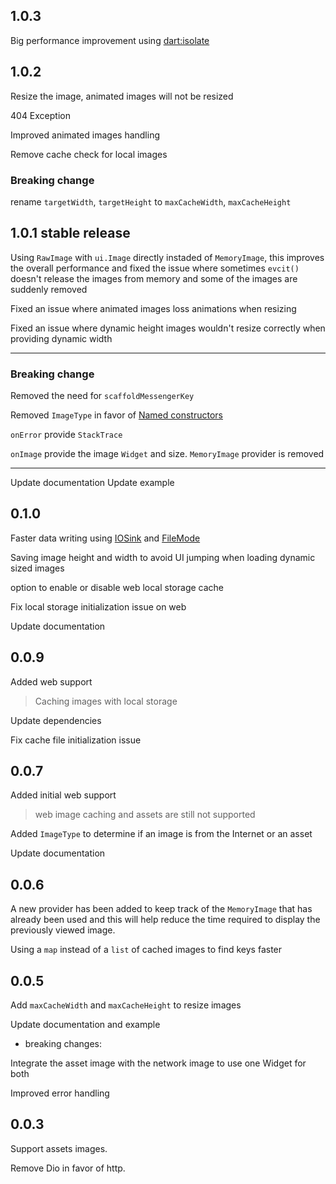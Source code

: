 ## 1.0.3

Big performance improvement using [dart:isolate](https://api.dart.dev/stable/2.16.2/dart-isolate/dart-isolate-library.html)

## 1.0.2

Resize the image, animated images will not be resized

404 Exception

Improved animated images handling

Remove cache check for local images

### Breaking change

rename `targetWidth`, `targetHeight` to `maxCacheWidth`, `maxCacheHeight`


## 1.0.1 stable release

Using `RawImage` with `ui.Image` directly instaded of `MemoryImage`, this improves the overall performance and fixed the issue where sometimes `evcit()` doesn't release the images from memory and some of the images are suddenly removed

Fixed an issue where animated images loss animations when resizing

Fixed an issue where dynamic height images wouldn't resize correctly when providing dynamic width

---

### Breaking change

Removed the need for `scaffoldMessengerKey`

Removed `ImageType` in favor of [Named constructors](https://dart.dev/guides/language/language-tour#named-constructors)

`onError` provide `StackTrace`

`onImage` provide the image `Widget` and size. `MemoryImage` provider is removed

---

Update documentation
Update example

## 0.1.0

Faster data writing using [IOSink](https://api.flutter.dev/flutter/dart-io/IOSink-class.html) and [FileMode](https://api.flutter.dev/flutter/dart-io/FileMode-class.html)

Saving image height and width to avoid UI jumping when loading dynamic sized images

option to enable or disable web local storage cache

Fix local storage initialization issue on web

Update documentation

## 0.0.9

Added web support

> Caching images with local storage

Update dependencies

Fix cache file initialization issue

## 0.0.7

Added initial web support

> web image caching and assets are still not supported

Added `ImageType` to determine if an image is from the Internet or an asset

Update documentation

## 0.0.6

A new provider has been added to keep track of the `MemoryImage` that has already been used and this will help reduce the time required to display the previously viewed image.

Using a `map` instead of a `list` of cached images to find keys faster

## 0.0.5

Add `maxCacheWidth` and `maxCacheHeight` to resize images

Update documentation and example

- breaking changes:

Integrate the asset image with the network image to use one Widget for both

Improved error handling

## 0.0.3

Support assets images.

Remove Dio in favor of http.
